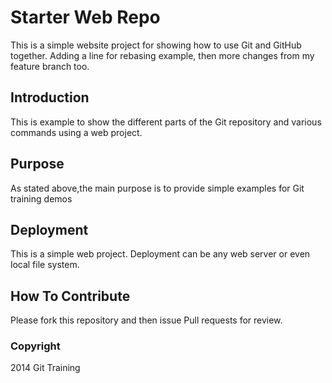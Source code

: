 # Starter Web Repo

This is a simple website project for showing
how to use Git and GitHub together. Adding a
line for rebasing example, then more changes
from my feature branch too.

## Introduction

This is example to show the different parts of
the Git repository and various commands using 
a web project. 

## Purpose

As stated above,the main purpose is to provide simple
examples for Git training demos

## Deployment

This is a simple web project. Deployment can be any web
server or even local file system.

## How To Contribute

Please fork this repository and then issue Pull requests for review.

### Copyright

2014 Git Training